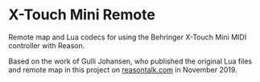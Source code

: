 # X-Touch Mini Remote

Remote map and Lua codecs for using the Behringer X-Touch Mini MIDI controller with Reason.

Based on the work of Gulli Johansen, who published the original Lua files and remote map in this project
on [reasontalk.com](https://forum.reasontalk.com/viewtopic.php?t=7514815) in November 2019.
